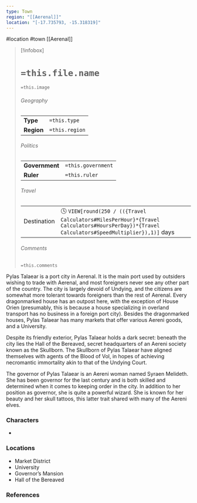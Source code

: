 ```yaml
---
type: Town
region: "[[Aerenal]]"
location: "[-17.735793, -15.318319]"
---
```

 #location #town [[Aerenal]]

> [!infobox]
> # `=this.file.name`
> `=this.image`
> ###### Geography
> |  |  |
> | ---- | ---- |
> | **Type** | `=this.type` |
> | **Region** | `=this.region` |
> ###### Politics
> |  |  |
> | ---- | ---- |
> | **Government** | `=this.government` |
> | **Ruler** | `=this.ruler` |
> ###### Travel
> |  |  |
> | ---- | ---- |
> | Destination | 🕓 `VIEW[round(250 / (({Travel Calculators#MilesPerHour}*{Travel Calculators#HoursPerDay})*{Travel Calculators#SpeedMultiplier}),1)]` days |
> ###### Comments
> `=this.comments`

Pylas Talaear is a port city in Aerenal. It is the main port used by outsiders wishing to trade with Aerenal, and most foreigners never see any other part of the country. The city is largely devoid of Undying, and the citizens are somewhat more tolerant towards foreigners than the rest of Aerenal. Every dragonmarked house has an outpost here, with the exception of House Orien (presumably, this is because a house specializing in overland transport has no business in a foreign port city). Besides the dragonmarked houses, Pylas Talaear has many markets that offer various Aereni goods, and a University.

Despite its friendly exterior, Pylas Talaear holds a dark secret: beneath the city lies the Hall of the Bereaved, secret headquarters of an Aereni society known as the Skullborn. The Skullborn of Pylas Talaear have aligned themselves with agents of the Blood of Vol, in hopes of achieving necromantic immortality akin to that of the Undying Court.

The governor of Pylas Talaear is an Aereni woman named Syraen Melideth. She has been governor for the last century and is both skilled and determined when it comes to keeping order in the city. In addition to her position as governor, she is quite a powerful wizard. She is known for her beauty and her skull tattoos, this latter trait shared with many of the Aereni elves.

### Characters

* 

### Locations

* Market District
* University
* Governor’s Mansion
* Hall of the Bereaved

### References
